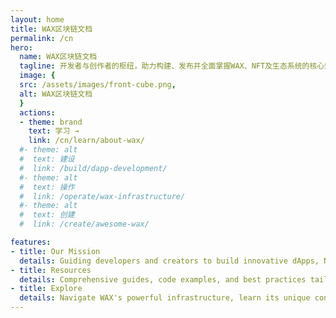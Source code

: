 ```yaml
---
layout: home
title: WAX区块链文档
permalink: /cn
hero:
  name: WAX区块链文档
  tagline: 开发者与创作者的枢纽，助力构建、发布并全面掌握WAX、NFT及生态系统的核心知识。
  image: {
  src: /assets/images/front-cube.png,
  alt: WAX区块链文档
  }
  actions:
  - theme: brand
    text: 学习 →
    link: /cn/learn/about-wax/
  #- theme: alt
  #  text: 建设
  #  link: /build/dapp-development/
  #- theme: alt
  #  text: 操作
  #  link: /operate/wax-infrastructure/
  #- theme: alt
  #  text: 创建
  #  link: /create/awesome-wax/

features:
- title: Our Mission
  details: Guiding developers and creators to build innovative dApps, NFT collections, GameFi projects, and DeFi solutions on the carbon-neutral WAX Blockchain.
- title: Resources
  details: Comprehensive guides, code examples, and best practices tailored for both technical developers and creative professionals entering the WAX ecosystem.
- title: Explore
  details: Navigate WAX's powerful infrastructure, learn its unique consensus model, tokenomics, and creator-friendly tools designed to bring your Web3 vision to life.
---
```

